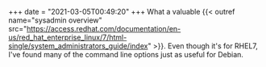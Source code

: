 +++
date = "2021-03-05T00:49:20"
+++
What a valuable {{< outref name="sysadmin overview" src="https://access.redhat.com/documentation/en-us/red_hat_enterprise_linux/7/html-single/system_administrators_guide/index" >}}. Even though it's for RHEL7, I've found many of the command line options just as useful for Debian.
